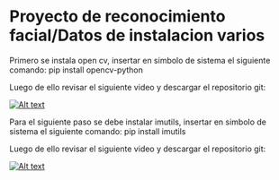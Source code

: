 # Proyecto de reconocimiento facial/Datos de instalacion varios


Primero se instala open cv, insertar en simbolo de sistema el siguiente comando:
pip install opencv-python

Luego de ello revisar el siguiente video y descargar el repositorio git:

[![Alt text](https://img.youtube.com/vi/J1jlm-I1cTs/0.jpg)](https://www.youtube.com/watch?v=J1jlm-I1cTs)

Para el siguiente paso se debe instalar imutils, insertar en simbolo de sistema el siguiente comando:
pip install imutils

Luego de ello revisar el siguiente video y descargar el repositorio git:

[![Alt text](https://img.youtube.com/vi/cZkpaL36fW4/0.jpg)](https://www.youtube.com/watch?v=cZkpaL36fW4)
